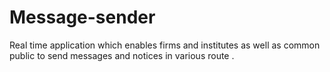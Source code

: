 # Message-sender
Real time application which enables firms and institutes as well as common public to send messages and notices in various route .
